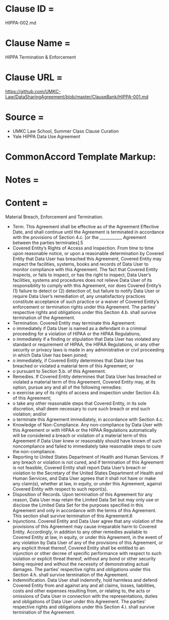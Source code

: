 # Clause ID = 
HIPPA-002.md

# Clause Name = 
HIPPA Termination & Enforcement 
# Clause URL = 
https://github.com/UMKC-Law/DataSharingAgreement/blob/master/ClauseBank/HIPPA-001.md
# Source = 
* UMKC Law School, Summer Class Clause Curation
* Yale HIPPA Data Use Agreement
# CommonAccord Template Markup:   

# Notes = 

# Content = 
 Material Breach, Enforcement and Termination. 
* 	Term. This Agreement shall be effective as of the Agreement Effective Date, and shall continue until the Agreement is terminated in accordance with the provisions of Section 4.c. [or the ___________ Agreement between the parties terminates].5
*  Covered Entity’s Rights of Access and Inspection. From time to time upon reasonable notice, or upon a reasonable determination by Covered Entity that Data User has breached this Agreement, Covered Entity may inspect the facilities, systems, books and records of Data User to monitor compliance with this Agreement. The fact that Covered Entity inspects, or fails to inspect, or has the right to inspect, Data User’s facilities, systems and procedures does not relieve Data User of its responsibility to comply with this Agreement, nor does Covered Entity’s (1) failure to detect or (2) detection of, but failure to notify Data User or require Data User’s remediation of, any unsatisfactory practices constitute acceptance of such practice or a waiver of Covered Entity’s enforcement or termination rights under this Agreement. The parties’ respective rights and obligations under this Section 4.b. shall survive termination of the Agreement. 
* 	Termination. Covered Entity may terminate this Agreement:
* o	 immediately if Data User is named as a defendant in a criminal proceeding for a violation of HIPAA or the HIPAA Regulations;
* o	 immediately if a finding or stipulation that Data User has violated any standard or requirement of HIPAA, the HIPAA Regulations, or any other security or privacy laws is made in any administrative or civil proceeding in which Data User has been joined; 
* o	immediately, if Covered Entity determines that Data User has breached or violated a material term of this Agreement; or 
* o	pursuant to Section 5.b. of this Agreement. 
* 	Remedies. If Covered Entity determines that Data User has breached or violated a material term of this Agreement, Covered Entity may, at its option, pursue any and all of the following remedies:
* o	 exercise any of its rights of access and inspection under Section 4.b. of this Agreement; 
* o	take any other reasonable steps that Covered Entity, in its sole discretion, shall deem necessary to cure such breach or end such violation; and/or 
* o	terminate this Agreement immediately, in accordance with Section 4.c. 
* 	Knowledge of Non-Compliance. Any non-compliance by Data User with this Agreement or with HIPAA or the HIPAA Regulations automatically will be considered a breach or violation of a material term of this Agreement if Data User knew or reasonably should have known of such noncompliance and failed to immediately take reasonable steps to cure the non-compliance. 
* 	Reporting to United States Department of Health and Human Services. If any breach or violation is not cured, and if termination of this Agreement is not feasible, Covered Entity shall report Data User’s breach or violation to the Secretary of the United States Department of Health and Human Services, and Data User agrees that it shall not have or make any claim(s), whether at law, in equity, or under this Agreement, against Covered Entity with respect to such report(s). 
* 	Disposition of Records. Upon termination of this Agreement for any reason, Data User may retain the Limited Data Set but may only use or disclose the Limited Data Set for the purposes specified in this Agreement and only in accordance with the terms of this Agreement. This section shall survive termination of this Agreement.6 
* 	Injunctions. Covered Entity and Data User agree that any violation of the provisions of this Agreement may cause irreparable harm to Covered Entity. Accordingly, in addition to any other remedies available to Covered Entity at law, in equity, or under this Agreement, in the event of any violation by Data User of any of the provisions of this Agreement, or any explicit threat thereof, Covered Entity shall be entitled to an injunction or other decree of specific performance with respect to such violation or explicit threat thereof, without any bond or other security being required and without the necessity of demonstrating actual damages. The parties’ respective rights and obligations under this Section 4.h. shall survive termination of the Agreement.
*  Indemnification. Data User shall indemnify, hold harmless and defend Covered Entity from and against any and all claims, losses, liabilities, costs and other expenses resulting from, or relating to, the acts or omissions of Data User in connection with the representations, duties and obligations of Data User under this Agreement. The parties’ respective rights and obligations under this Section 4.i. shall survive termination of the Agreement.
